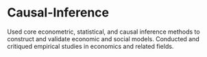 # Causal-Inference
Used core econometric, statistical, and causal inference methods to construct and validate economic and social models. Conducted and critiqued empirical studies in economics and related fields. 
